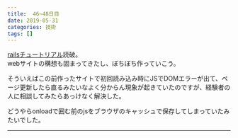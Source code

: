 ```yaml
---
title:  46~48日目
date: 2019-05-31
categories: 技術
tags: []
---
```


<p><a class="keyword" href="http://d.hatena.ne.jp/keyword/rails">rails</a><a class="keyword" href="http://d.hatena.ne.jp/keyword/%A5%C1%A5%E5%A1%BC%A5%C8%A5%EA%A5%A2%A5%EB">チュートリアル</a>読破。<br />
webサイトの構想も固まってきたし、ぼちぼち作っていこう。</p><p>そういえばこの前作ったサイトで初回読み込み時にJSでDOMエラーが出て、ページ更新したら直るみたいなよく分からん現象が起きていたのですが、経験者の人に相談してみたらあっけなく解決した。</p><p>どうやらonloadで囲む前のjsをブラウザのキャッシュで保存してしまっていたみたいでした。</p>

-----
